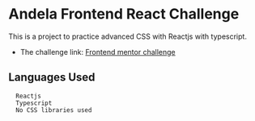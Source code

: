 # Andela Frontend React Challenge

This is a project to practice advanced CSS with Reactjs with typescript.


- The challenge link: [Frontend mentor challenge](https://www.frontendmentor.io/challenges/devjobs-web-app-HuvC_LP4l)

## Languages Used
```
  Reactjs
  Typescript
  No CSS libraries used
```